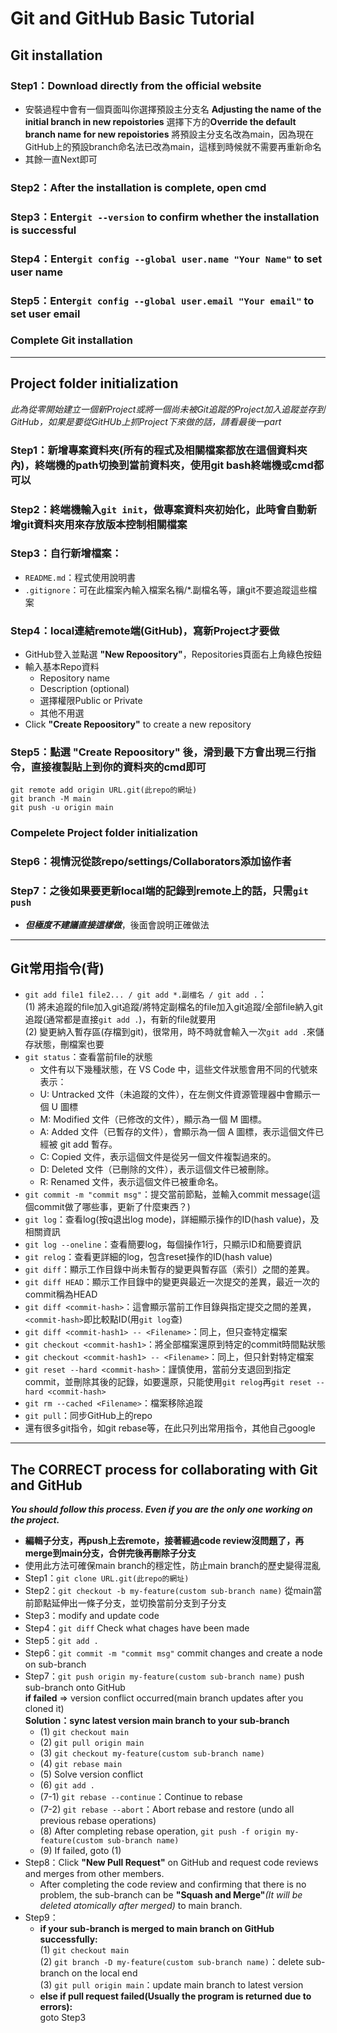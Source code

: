 Git and GitHub Basic Tutorial
===
Git installation
---
### Step1：Download directly from the official website
- 安裝過程中會有一個頁面叫你選擇預設主分支名
  **Adjusting the name of the initial branch in new repoistories**
  選擇下方的**Override the default branch name for new repoistories**
  將預設主分支名改為main，因為現在GitHub上的預設branch命名法已改為main，這樣到時候就不需要再重新命名
- 其餘一直Next即可
### Step2：After the installation is complete, open cmd
### Step3：Enter```git --version``` to confirm whether the installation is successful
### Step4：Enter```git config --global user.name "Your Name"``` to set user name
### Step5：Enter```git config --global user.email "Your email"``` to set user email
### Complete Git installation

***

Project folder initialization
---
*此為從零開始建立一個新Project或將一個尚未被Git追蹤的Project加入追蹤並存到GitHub，如果是要從GitHUb上抓Project下來做的話，請看最後一part*
### Step1：新增專案資料夾(所有的程式及相關檔案都放在這個資料夾內)，終端機的path切換到當前資料夾，使用git bash終端機或cmd都可以
### Step2：終端機輸入```git init```，做專案資料夾初始化，此時會自動新增git資料夾用來存放版本控制相關檔案
### Step3：自行新增檔案：
- ```README.md```：程式使用說明書
- ```.gitignore```：可在此檔案內輸入檔案名稱/*.副檔名等，讓git不要追蹤這些檔案
### Step4：local連結remote端(GitHub)，寫新Project才要做
- GitHub登入並點選 **"New Repoository"**，Repositories頁面右上角綠色按鈕
- 輸入基本Repo資料
  - Repository name
  - Description (optional)
  - 選擇權限Public or Private
  - 其他不用選
- Click **"Create Repoository"** to create a new repository
### Step5：點選 **"Create Repoository"** 後，滑到最下方會出現三行指令，直接複製貼上到你的資料夾的cmd即可
```
git remote add origin URL.git(此repo的網址)
git branch -M main
git push -u origin main
```
### Compelete Project folder initialization
### Step6：視情況從該repo/settings/Collaborators添加協作者
### Step7：之後如果要更新local端的記錄到remote上的話，只需```git push```
- ***但極度不建議直接這樣做***，後面會說明正確做法

***

Git常用指令(背)
---
- ```git add file1 file2... / git add *.副檔名 / git add .```：  
  (1) 將未追蹤的file加入git追蹤/將特定副檔名的file加入git追蹤/全部file納入git追蹤(通常都是直接```git add .```)，有新的file就要用  
  (2) 變更納入暫存區(存檔到git)，很常用，時不時就會輸入一次```git add .```來儲存狀態，刪檔案也要  
- ```git status```：查看當前file的狀態
  - 文件有以下幾種狀態，在 VS Code 中，這些文件狀態會用不同的代號來表示：
  - U: Untracked 文件（未追蹤的文件），在左側文件資源管理器中會顯示一個 U 圖標
  - M: Modified 文件（已修改的文件），顯示為一個 M 圖標。
  - A: Added 文件（已暫存的文件），會顯示為一個 A 圖標，表示這個文件已經被 git add 暫存。
  - C: Copied 文件，表示這個文件是從另一個文件複製過來的。
  - D: Deleted 文件（已刪除的文件），表示這個文件已被刪除。
  - R: Renamed 文件，表示這個文件已被重命名。
- ```git commit -m "commit msg"```：提交當前節點，並輸入commit message(這個commit做了哪些事，更新了什麼東西？)
- ```git log```：查看log(按q退出log mode)，詳細顯示操作的ID(hash value)，及相關資訊
- ```git log --oneline```：查看簡要log，每個操作1行，只顯示ID和簡要資訊
- ```git relog```：查看更詳細的log，包含reset操作的ID(hash value)
- ```git diff```：顯示工作目錄中尚未暫存的變更與暫存區（索引）之間的差異。
- ```git diff HEAD```：顯示工作目錄中的變更與最近一次提交的差異，最近一次的commit稱為HEAD
- ```git diff <commit-hash>```：這會顯示當前工作目錄與指定提交之間的差異， ``` <commit-hash>```即比較點ID(用```git log```查)
- ```git diff <commit-hash1> -- <Filename>```：同上，但只查特定檔案
- ```git checkout <commit-hash1>```：將全部檔案還原到特定的commit時間點狀態
- ```git checkout <commit-hash1> -- <Filename>```：同上，但只針對特定檔案
- ```git reset --hard <commit-hash>```：謹慎使用，當前分支退回到指定commit，並刪除其後的記錄，如要還原，只能使用```git relog```再```git reset --hard <commit-hash>```
- ```git rm --cached <Filename>```：檔案移除追蹤
- ```git pull```：同步GitHub上的repo
- 還有很多git指令，如git rebase等，在此只列出常用指令，其他自己google

***

The CORRECT process for collaborating with Git and GitHub
---
***You should follow this process. Even if you are the only one working on the project.***
- **編輯子分支，再push上去remote，接著經過code review沒問題了，再merge到main分支，合併完後再刪除子分支**
- 使用此方法可確保main branch的穩定性，防止main branch的歷史變得混亂
- Step1：```git clone URL.git(此repo的網址)```
- Step2：```git checkout -b my-feature(custom sub-branch name)``` 從main當前節點延伸出一條子分支，並切換當前分支到子分支
- Step3：modify and update code
- Step4：```git diff``` Check what chages have been made
- Step5：```git add .```
- Step6：```git commit -m "commit msg"``` commit changes and create a node on sub-branch
- Step7：```git push origin my-feature(custom sub-branch name)``` push sub-branch onto GitHub  
  **if failed** => version conflict occurred(main branch updates after you cloned it)  
  **Solution：sync latest version main branch to your sub-branch**
  - (1) ```git checkout main```
  - (2) ```git pull origin main```
  - (3) ```git checkout my-feature(custom sub-branch name)```
  - (4) ```git rebase main```
  - (5) Solve version conflict
  - (6) ```git add .```
  - (7-1) ```git rebase --continue```：Continue to rebase
  - (7-2) ```git rebase --abort```：Abort rebase and restore (undo all previous rebase operations)
  - (8) After completing rebase operation, ```git push -f origin my-feature(custom sub-branch name)```
  - (9) If failed, goto (1)
- Step8：Click **"New Pull Request"** on GitHub and request code reviews and merges from other members.
  - After completing the code review and confirming that there is no problem, the sub-branch can be **"Squash and Merge"***(It will be deleted atomically after merged)* to main branch.
- Step9：
  - **if your sub-branch is merged to main branch on GitHub successfully:**  
    (1) ```git checkout main```  
    (2) ```git branch -D my-feature(custom sub-branch name)```：delete sub-branch on the local end  
    (3) ```git pull origin main```：update main branch to latest version  
  - **else if pull request failed(Usually the program is returned due to errors):**  
    goto Step3